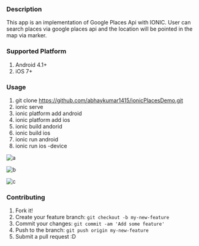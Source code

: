 ### Description
This app is an implementation of Google Places Api with IONIC.
User can search places via google places api and the location will be pointed in the map via marker.

### Supported Platform
1. Android 4.1+
2. iOS 7+


### Usage
1. git clone https://github.com/abhaykumar1415/ionicPlacesDemo.git
2. ionic serve
3. ionic platform add android
4. ionic platform add ios
5. ionic build andorid
6. ionic build ios
7. ionic run android
8. ionic run ios -device


![a](https://cloud.githubusercontent.com/assets/7868165/13873961/dd15d192-ed1a-11e5-91c1-229e50498696.png)

![b](https://cloud.githubusercontent.com/assets/7868165/13873968/e7c9b0fe-ed1a-11e5-9b55-721675d6c766.png)

![c](https://cloud.githubusercontent.com/assets/7868165/13873976/f6c5606c-ed1a-11e5-9370-2162bc42c9cc.png)



### Contributing

1. Fork it!
2. Create your feature branch: `git checkout -b my-new-feature`
3. Commit your changes: `git commit -am 'Add some feature'`
4. Push to the branch: `git push origin my-new-feature`
5. Submit a pull request :D
